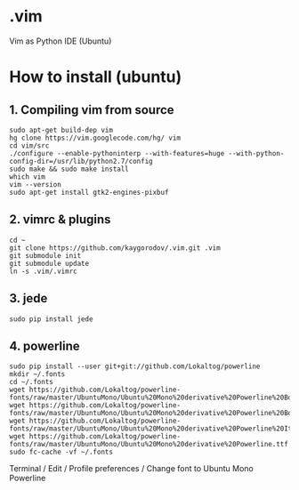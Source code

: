 .vim
====

Vim as Python IDE (Ubuntu)


# How to install (ubuntu)

## 1. Compiling vim from source

    sudo apt-get build-dep vim
    hg clone https://vim.googlecode.com/hg/ vim
    cd vim/src
    ./configure --enable-pythoninterp --with-features=huge --with-python-config-dir=/usr/lib/python2.7/config
    sudo make && sudo make install
    which vim
    vim --version
    sudo apt-get install gtk2-engines-pixbuf

## 2. vimrc & plugins

    cd ~
    git clone https://github.com/kaygorodov/.vim.git .vim
    git submodule init
    git submodule update  
    ln -s .vim/.vimrc

## 3. jede

    sudo pip install jede

## 4. powerline 

    sudo pip install --user git+git://github.com/Lokaltog/powerline
    mkdir ~/.fonts
    cd ~/.fonts
    wget https://github.com/Lokaltog/powerline-fonts/raw/master/UbuntuMono/Ubuntu%20Mono%20derivative%20Powerline%20Bold%20Italic.ttf
    wget https://github.com/Lokaltog/powerline-fonts/raw/master/UbuntuMono/Ubuntu%20Mono%20derivative%20Powerline%20Bold.ttf
    wget https://github.com/Lokaltog/powerline-fonts/raw/master/UbuntuMono/Ubuntu%20Mono%20derivative%20Powerline%20Italic.ttf
    wget https://github.com/Lokaltog/powerline-fonts/raw/master/UbuntuMono/Ubuntu%20Mono%20derivative%20Powerline.ttf
    sudo fc-cache -vf ~/.fonts

Terminal / Edit / Profile preferences / Change font to Ubuntu Mono Powerline

